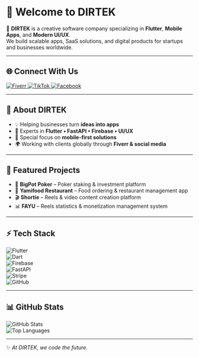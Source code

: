 # 👋 Welcome to DIRTEK

🚀 **DIRTEK** is a creative software company specializing in **Flutter**, **Mobile Apps**, and **Modern UI/UX**.  
We build scalable apps, SaaS solutions, and digital products for startups and businesses worldwide.

---

## 🌐 Connect With Us

<a href="https://www.fiverr.com/s/gDZPmGA" target="_blank">
  <img src="https://img.shields.io/badge/Fiverr-1DBF73?style=for-the-badge&logo=fiverr&logoColor=white" alt="Fiverr" />
</a>
<a href="https://www.tiktok.com/" target="_blank">
  <img src="https://img.shields.io/badge/TikTok-black?style=for-the-badge&logo=tiktok&logoColor=white" alt="TikTok" />
</a>
<a href="https://www.facebook.com/" target="_blank">
  <img src="https://img.shields.io/badge/Facebook-1877F2?style=for-the-badge&logo=facebook&logoColor=white" alt="Facebook" />
</a>

---

## 🏢 About DIRTEK

- 💡 Helping businesses turn **ideas into apps**
- 🎨 Experts in **Flutter • FastAPI • Firebase • UI/UX**
- 📱 Special focus on **mobile-first solutions**
- 🌍 Working with clients globally through **Fiverr & social media**

---

## 🚀 Featured Projects

- 🎴 **BigPot Poker** – Poker staking & investment platform  
- 🍔 **Yamifood Restaurant** – Food ordering & restaurant management app  
- 🎬 **Shortie** – Reels & video content creation platform  
- 📊 **FAYU** – Reels statistics & monetization management system

---

## ⚡ Tech Stack

![Flutter](https://img.shields.io/badge/Flutter-02569B?style=for-the-badge&logo=flutter&logoColor=white)  
![Dart](https://img.shields.io/badge/Dart-0175C2?style=for-the-badge&logo=dart&logoColor=white)  
![Firebase](https://img.shields.io/badge/Firebase-FFCA28?style=for-the-badge&logo=firebase&logoColor=black)  
![FastAPI](https://img.shields.io/badge/FastAPI-009688?style=for-the-badge&logo=fastapi&logoColor=white)  
![Stripe](https://img.shields.io/badge/Stripe-626CD9?style=for-the-badge&logo=stripe&logoColor=white)  
![GitHub](https://img.shields.io/badge/GitHub-181717?style=for-the-badge&logo=github&logoColor=white)

---

## 📊 GitHub Stats

![GitHub Stats](https://github-readme-stats.vercel.app/api?username=teamdirtek&show_icons=true&theme=radical)  
![Top Languages](https://github-readme-stats.vercel.app/api/top-langs/?username=teamdirtek&layout=compact&theme=radical)

---

✨ _At DIRTEK, we code the future._
